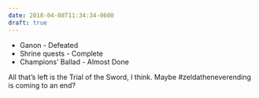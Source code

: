 ```yaml
---
date: 2018-04-08T11:34:34-0600
draft: true
---
```




*   Ganon - Defeated
*   Shrine quests - Complete
*   Champions’ Ballad - Almost Done

All that’s left is the Trial of the Sword, I think. Maybe #zeldatheneverending is coming to an end?



